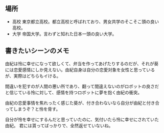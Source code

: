 ## 場所
- 高校
東京都立高校。都立高校と呼ばれており、男女共学のそこそこ頭の良い高校。
- 大学
帝国大学。言わずと知れた日本一頭の良い大学。

## 書きたいシーンのメモ
由紀は怜に幸せになって欲しくて、弁当を作ってあげたりするのだが、それが葵には恋愛感情にしか見えない。由紀自身は自分の恋愛対象を女性と思っているが、実際はどちらもイける。

間違いを犯すのが人間の悪い所であり、翻って間違えないのがロボットの良さだと信じている怜に対して、感情を持つロボットに夢を抱く由紀の衝突。

由紀の恋愛事情を焦れったく感じた葵が、付き合わないなら自分が由紀と付き合ってしまうぞ？と怜を脅す。

自分が怜を幸せにするんだと思っていたのに、気付いたら怜に幸せにされていた由紀。
君には貰ってばっかりで、全然返せていないね。